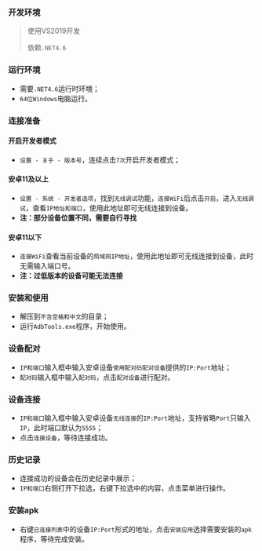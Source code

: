 ### 开发环境
> 使用VS2019开发
> 
> 依赖`.NET4.6`

### 运行环境
- 需要`.NET4.6`运行时环境；
- `64位Windows`电脑运行。

### 连接准备
#### 开启开发者模式
- `设置 - 关于 - 版本号`，连续点击`7次`开启开发者模式；
#### 安卓11及以上
- `设置 - 系统 - 开发者选项`，找到`无线调试`功能，`连接WiFi`后点击`开启`，进入`无线调试`，查看`IP地址和端口`，使用此地址即可无线连接到设备。
- **注：部分设备位置不同，需要自行寻找**
#### 安卓11以下
- `连接WiFi`查看当前设备的`局域网IP地址`，使用此地址即可无线连接到设备，此时无需输入端口号。
- **注：过低版本的设备可能无法连接**

### 安装和使用
- 解压到`不含空格和中文`的目录；
- 运行`AdbTools.exe`程序，开始使用。

### 设备配对
- `IP和端口`输入框中输入安卓设备`使用配对码配对设备`提供的`IP:Port`地址；
- `配对码`输入框中输入`配对码`，点击`配对设备`进行配对。

### 设备连接
- `IP和端口`输入框中输入安卓设备`无线连接`的`IP:Port`地址，支持省略`Port`只输入`IP`，此时端口默认为`5555`；
- 点击`连接设备`，等待连接成功。

### 历史记录
- 连接成功的设备会在历史纪录中展示；
- `IP和端口`右侧打开下拉选，右键下拉选中的内容，点击菜单进行操作。

### 安装apk
- 右键`已连接列表`中的设备`IP:Port`形式的地址，点击`安装应用`选择需要安装的`apk`程序，等待完成安装。


